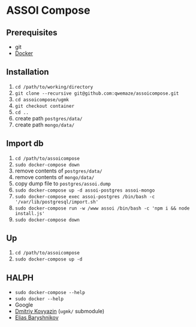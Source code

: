 # ASSOI Compose

## Prerequisites
- git
- [Docker](https://docs.docker.com/engine/installation/)

## Installation
1. ```cd /path/to/working/directory```
1. ```git clone --recursive git@github.com:qwemaze/assoicompose.git```
1. ```cd assoicompose/ugmk```
1. ```git checkout container```
1. ```cd ..```
1. create path ```postgres/data/```
1. create path ```mongo/data/```

## Import db
1. ```cd /path/to/assoicompose```
1. ```sudo docker-compose down```
1. remove contents of ```postgres/data/```
1. remove contents of ```mongo/data/```
1. copy dump file to ```postgres/assoi.dump```
1. ```sudo docker-compose up -d assoi-postgres assoi-mongo```
1. ```sudo docker-compose exec assoi-postgres /bin/bash -c '/var/lib/postgresql/import.sh'```
1. ```sudo docker-compose run -w /www assoi /bin/bash -c 'npm i && node install.js'```
1. ```sudo docker-compose down```

## Up
1. ```cd /path/to/assoicompose```
1. ```sudo docker-compose up -d```

## HALPH
- ```sudo docker-compose --help```
- ```sudo docker --help```
- Google
- [Dmitriy Kovyazin](mailto:dkoviazin@gmail.com) (```ugmk/``` submodule)
- [Elias Baryshnikov](mailto:qwelias@gmail.com)
